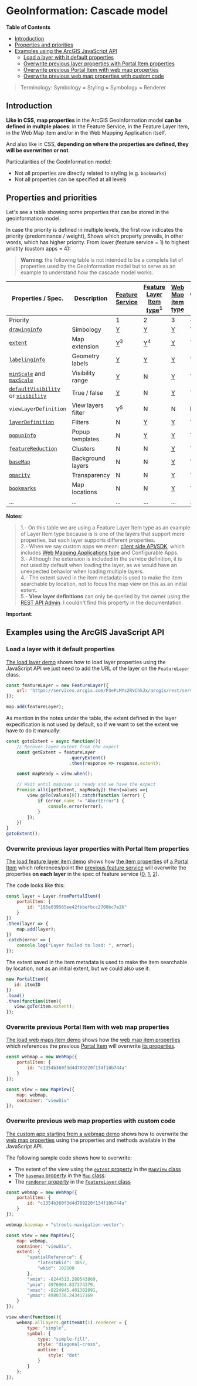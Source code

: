# GeoInformation: Cascade model

<!-- START doctoc generated TOC please keep comment here to allow auto update -->
<!-- DON'T EDIT THIS SECTION, INSTEAD RE-RUN doctoc TO UPDATE -->
**Table of Contents** 

- [Introduction](#introduction)
- [Properties and priorities](#properties-and-priorities)
- [Examples using the ArcGIS JavaScript API](#examples-using-the-arcgis-javascript-api)
  - [Load a layer with it default properties](#load-a-layer-with-it-default-properties)
  - [Overwrite previous layer properties with Portal Item properties](#overwrite-previous-layer-properties-with-portal-item-properties)
  - [Overwrite previous Portal Item with web map properties](#overwrite-previous-portal-item-with-web-map-properties)
  - [Overwrite previous web map properties with custom code](#overwrite-previous-web-map-properties-with-custom-code)

<!-- END doctoc generated TOC please keep comment here to allow auto update -->

> Terminology: Symbology = Styling = Symbology = Renderer

## Introduction

**Like in CSS, map properties** in the ArcGIS GeoInformation model **can be defined in multple places**: in the Feature Service, in the Feature Layer item, in the Web Map item and/or in the Web Mapping Application itself.

And also like in CSS, **depending on where the properties are defined, they will be overwritten or not**.

Particularities of the GeoInformation model:

* Not all properties are directly related to styling (e.g. `bookmarks`)
* Not all properties can be specified at all levels

## Properties and priorities

Let's see a table showing some properties that can be stored in the geoinformation model. 

In case the priority is defined in multiple levels, the first row indicates the priority (predominance / weight), Shows which property prevails, in other words, which has higher priority. From lower (feature service = 1) to highest priotity (custom apps = 4):

> **Warning**: the following table is not intended to be a complete list of properties used by the GeoInformation model but to serve as an example to understand how the cascade model works.

|Properties / Spec.|Description|[Feature Service](https://services.arcgis.com/P3ePLMYs2RVChkJx/arcgis/rest/services/ACS_Poverty_by_Age_Boundaries/FeatureServer)|[Feature Layer Item type](https://www.arcgis.com/home/item.html?id=195e039565ee42fbbefbcc2708bc7e26#visualize)<sup>1</sup>|[Web Map item type](https://www.arcgis.com/home/webmap/viewer.html?webmap=c1354b360f3d4d709220f134f10b744a)|Custom apps<sup>2</sup>
|---|---|---|---|--|--|
|Priority||1|2|3|4|
|[`drawingInfo`](https://developers.arcgis.com/web-map-specification/objects/drawingInfo/)|Simbology|[Y](https://services.arcgis.com/P3ePLMYs2RVChkJx/arcgis/rest/services/ACS_Poverty_by_Age_Boundaries/FeatureServer/0?f=json)|[Y](https://www.arcgis.com/sharing/rest/content/items/195e039565ee42fbbefbcc2708bc7e26?f=json)|[Y](https://www.arcgis.com/sharing/rest/content/items/c1354b360f3d4d709220f134f10b744a/data?f=json)|Y
|[`extent`](https://developers.arcgis.com/web-map-specification/objects/extent/)|Map extension|[Y](https://services.arcgis.com/P3ePLMYs2RVChkJx/arcgis/rest/services/ACS_Poverty_by_Age_Boundaries/FeatureServer/0?f=json)<sup>3</sup>|[Y](https://www.arcgis.com/sharing/rest/content/items/195e039565ee42fbbefbcc2708bc7e26?f=json)<sup>4</sup>|[Y](https://www.arcgis.com/sharing/rest/content/items/c1354b360f3d4d709220f134f10b744a?f=json)|Y
|[`labelingInfo`](https://developers.arcgis.com/web-map-specification/objects/labelingInfo/)|Geometry labels|[Y](https://services.arcgis.com/P3ePLMYs2RVChkJx/arcgis/rest/services/ACS_Poverty_by_Age_Boundaries/FeatureServer/0?f=json)|[Y](https://www.arcgis.com/sharing/rest/content/items/195e039565ee42fbbefbcc2708bc7e26/data?f=json)|[Y](https://www.arcgis.com/sharing/rest/content/items/c1354b360f3d4d709220f134f10b744a/data?f=json)|Y
|[`minScale`](https://developers.arcgis.com/web-map-specification/objects/layer/) and [`maxScale`](https://developers.arcgis.com/web-map-specification/objects/layer/)|Visibility range|[Y](https://services.arcgis.com/P3ePLMYs2RVChkJx/arcgis/rest/services/ACS_Poverty_by_Age_Boundaries/FeatureServer/0?f=json)|N|[Y](https://www.arcgis.com/sharing/rest/content/items/c1354b360f3d4d709220f134f10b744a/data?f=json)|Y|Y
|[`defaultVisibility`](https://developers.arcgis.com/web-map-specification/objects/layer/) or [`visibility`](https://developers.arcgis.com/web-map-specification/objects/featureLayer/)|True / false|[Y](https://services.arcgis.com/P3ePLMYs2RVChkJx/arcgis/rest/services/ACS_Poverty_by_Age_Boundaries/FeatureServer/0?f=json)|N|[Y](https://www.arcgis.com/sharing/rest/content/items/c1354b360f3d4d709220f134f10b744a/data?f=json)|Y
|`viewLayerDefinition`|View layers filter|Y<sup>5</sup>|N|N|**N**|
|[`layerDefinition`](https://developers.arcgis.com/web-map-specification/objects/layerDefinition/)|Filters|N|[Y](https://www.arcgis.com/sharing/rest/content/items/195e039565ee42fbbefbcc2708bc7e26/data?f=json)|[Y](https://www.arcgis.com/sharing/rest/content/items/c1354b360f3d4d709220f134f10b744a/data?f=json)|Y
|[`popupInfo`](https://developers.arcgis.com/web-map-specification/objects/popupInfo/)|Popup templates|N|[Y](https://www.arcgis.com/sharing/rest/content/items/195e039565ee42fbbefbcc2708bc7e26/data?f=json)|[Y](https://www.arcgis.com/sharing/rest/content/items/c1354b360f3d4d709220f134f10b744a/data?f=json)|Y
|[`featureReduction`](https://developers.arcgis.com/web-map-specification/objects/featureReduction_cluster/)|Clusters|N|N|[Y](https://www.arcgis.com/sharing/rest/content/items/8e3fd5a7427b48b3b293c586ff4b2301/data?f=json)|Y
|[`baseMap`](https://developers.arcgis.com/web-map-specification/objects/baseMap/)|Background layers|N|N|[Y](https://www.arcgis.com/sharing/rest/content/items/c1354b360f3d4d709220f134f10b744a/data?f=json)|Y
|[`opacity`](https://developers.arcgis.com/web-map-specification/objects/featureLayer/)|Transparency|N|N|[Y](https://www.arcgis.com/sharing/rest/content/items/c1354b360f3d4d709220f134f10b744a/data?f=json)|Y
|[`bookmarks`](https://developers.arcgis.com/web-map-specification/objects/bookmark/)|Map locations|N|N|[Y](https://www.arcgis.com/sharing/rest/content/items/c1354b360f3d4d709220f134f10b744a/data?f=json)|Y
|...|...|...|...|...|...

**Notes:**

> 1.- On this table we are using a Feature Layer Item type as an example of Layer Item type because is is one of the layers that support more properties, but each layer supports different properties.<br>
> 2.- When we say custom apps we mean:  [client side API/SDK](#), which includes [Web Mapping Applications type](#) and Configurable Apps.<br>
> 3.- Although the extension is included in the service definition, it is not used by default when loading the layer, as we would have an unexpected behavior when loading multiple layers.<br>
> 4.- The extent saved in the item metadata is used to make the item searchable by location, not to focus the map view on this as an initial extent.<br>
> 5.- **View layer definitions** can only be queried by the owner using the [REST API Admin](https://developers.arcgis.com/rest/services-reference/rest-api-admin.htm). I couldn't find this property in the documentation.

**Important**: 


## Examples using the ArcGIS JavaScript API

### Load a layer with it default properties

[The load layer demo](feature-layer.html) shows how to load layer properties using the JavaScript API we just need to add the URL of the layer on the `FeatureLayer` class. 

```js
const featureLayer = new FeatureLayer({
    url: 'https://services.arcgis.com/P3ePLMYs2RVChkJx/arcgis/rest/services/ACS_Poverty_by_Age_Boundaries/FeatureServer/0'
});

map.add(featureLayer);
```

As mention in the notes under the table, the extent defined in the layer expecification is not used by default, so if we want to set the extent we have to do it manually:

```js
const gotoExtent = async function(){
    // Recover layer extent from the expect
    const getExtent = featureLayer
                        .queryExtent()
                        .then(response => response.extent);

    const mapReady = view.when();

    // Wait until mapview is ready and we have the expect
    Promise.all([getExtent, mapReady]).then(values =>{
        view.goTo(values[0]).catch(function (error) {
            if (error.name != "AbortError") {
                console.error(error);
            }
        });
    })
}
gotoExtent();
```

### Overwrite previous layer properties with Portal Item properties

[The load feature layer item demo](feature-layer-item.html) shows how [the item properties](https://www.arcgis.com/sharing/rest/content/items/195e039565ee42fbbefbcc2708bc7e26?f=json) of [a Portal Item](https://www.arcgis.com/home/item.html?id=195e039565ee42fbbefbcc2708bc7e26) which references/point the [previous feature service](https://services.arcgis.com/P3ePLMYs2RVChkJx/arcgis/rest/services/ACS_Poverty_by_Age_Boundaries/FeatureServer) will overwrite the properties **on each layer** in the spec of feature service ([0](https://services.arcgis.com/P3ePLMYs2RVChkJx/arcgis/rest/services/ACS_Poverty_by_Age_Boundaries/FeatureServer/0?f=json), [1](https://services.arcgis.com/P3ePLMYs2RVChkJx/arcgis/rest/services/ACS_Poverty_by_Age_Boundaries/FeatureServer/1?f=json), [2](https://services.arcgis.com/P3ePLMYs2RVChkJx/arcgis/rest/services/ACS_Poverty_by_Age_Boundaries/FeatureServer/3?f=json)).

The code looks like this:

```js
const layer = Layer.fromPortalItem({
    portalItem: {
        id: "195e039565ee42fbbefbcc2708bc7e26"
    }
})
.then(layer => {
    map.add(layer);
})
.catch(error => {
    console.log("Layer failed to load: ", error);
});
 ```

 The extent saved in the item metadata is used to make the item searchable by location, not as an initial extent, but we could also use it:

 ```js
new PortalItem({
    id: itemID
})
.load()
.then(function(item){
    view.goTo(item.extent);
});
```

### Overwrite previous Portal Item with web map properties

[The load web maps item demo](webmap-item.html) shows how the [web map item properties](https://www.arcgis.com/sharing/rest/content/items/c1354b360f3d4d709220f134f10b744a/data?f=json) which references the previous [Portal Item](https://www.arcgis.com/home/item.html?id=195e039565ee42fbbefbcc2708bc7e26) will overwrite [its properties](https://www.arcgis.com/sharing/rest/content/items/195e039565ee42fbbefbcc2708bc7e26?f=json).

```js
const webmap = new WebMap({
    portalItem: {
        id: "c1354b360f3d4d709220f134f10b744a"
    }
});

const view = new MapView({
    map: webmap,
    container: "viewDiv"
});
```

### Overwrite previous web map properties with custom code

[The custom app starting from a webmap demo](custom-app.html) shows how to overwrite the [web map properties](https://www.arcgis.com/sharing/rest/content/items/c1354b360f3d4d709220f134f10b744a/data?f=json) using the properties and methods available in the JavaScript API.

The following sample code shows how to overwrite:

* The extent of the view using the [`extent` property](https://developers.arcgis.com/javascript/latest/api-reference/esri-views-MapView.html#properties-summary) in the [`MapView` class](https://developers.arcgis.com/javascript/latest/api-reference/esri-views-MapView.html) 
* The [`basemap` property](https://developers.arcgis.com/javascript/latest/api-reference/esri-Map.html#properties-summary) in the [`Map` class](https://developers.arcgis.com/javascript/latest/api-reference/esri-Map.html):
* The [`renderer` property](https://developers.arcgis.com/javascript/latest/api-reference/esri-layers-FeatureLayer.html#properties-summary) in the [`FeatureLayer` class](https://developers.arcgis.com/javascript/latest/api-reference/esri-layers-FeatureLayer.html)

```js
const webmap = new WebMap({
    portalItem: {
        id: "c1354b360f3d4d709220f134f10b744a"
    }
});

webmap.basemap = "streets-navigation-vector";

const view = new MapView({
    map: webmap,
    container: "viewDiv",
    extent: {
        "spatialReference": {
            "latestWkid": 3857,
            "wkid": 102100
        },
        "xmin": -8244513.280543869,
        "ymin": 4976904.837374379,
        "xmax": -8224945.401302891,
        "ymax": 4980736.243417169
    }
});

view.when(function(){
    webmap.allLayers.getItemAt(1).renderer = {
        type: "simple",
        symbol: {
            type: "simple-fill",
            style: "diagonal-cross",
            outline: {
                style: "dot"
            }
        }
    };
});
```
